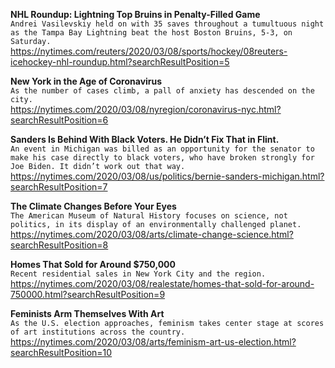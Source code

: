 **NHL Roundup: Lightning Top Bruins in Penalty-Filled Game**\
`Andrei Vasilevskiy held on with 35 saves throughout a tumultuous night as the Tampa Bay Lightning beat the host Boston Bruins, 5-3, on Saturday.`\
https://nytimes.com/reuters/2020/03/08/sports/hockey/08reuters-icehockey-nhl-roundup.html?searchResultPosition=5

**New York in the Age of Coronavirus**\
`As the number of cases climb, a pall of anxiety has descended on the city.`\
https://nytimes.com/2020/03/08/nyregion/coronavirus-nyc.html?searchResultPosition=6

**Sanders Is Behind With Black Voters. He Didn’t Fix That in Flint.**\
`An event in Michigan was billed as an opportunity for the senator to make his case directly to black voters, who have broken strongly for Joe Biden. It didn’t work out that way.`\
https://nytimes.com/2020/03/08/us/politics/bernie-sanders-michigan.html?searchResultPosition=7

**The Climate Changes Before Your Eyes**\
`The American Museum of Natural History focuses on science, not politics, in its display of an environmentally challenged planet.`\
https://nytimes.com/2020/03/08/arts/climate-change-science.html?searchResultPosition=8

**Homes That Sold for Around $750,000**\
`Recent residential sales in New York City and the region.`\
https://nytimes.com/2020/03/08/realestate/homes-that-sold-for-around-750000.html?searchResultPosition=9

**Feminists Arm Themselves With Art**\
`As the U.S. election approaches, feminism takes center stage at scores of art institutions across the country.`\
https://nytimes.com/2020/03/08/arts/feminism-art-us-election.html?searchResultPosition=10

